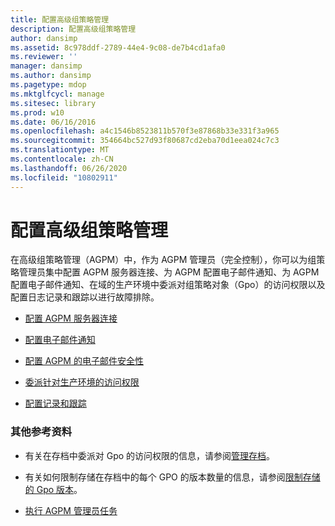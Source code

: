 ```yaml
---
title: 配置高级组策略管理
description: 配置高级组策略管理
author: dansimp
ms.assetid: 8c978ddf-2789-44e4-9c08-de7b4cd1afa0
ms.reviewer: ''
manager: dansimp
ms.author: dansimp
ms.pagetype: mdop
ms.mktglfcycl: manage
ms.sitesec: library
ms.prod: w10
ms.date: 06/16/2016
ms.openlocfilehash: a4c1546b8523811b570f3e87868b33e331f3a965
ms.sourcegitcommit: 354664bc527d93f80687cd2eba70d1eea024c7c3
ms.translationtype: MT
ms.contentlocale: zh-CN
ms.lasthandoff: 06/26/2020
ms.locfileid: "10802911"
---
```

# 配置高级组策略管理


在高级组策略管理（AGPM）中，作为 AGPM 管理员（完全控制），你可以为组策略管理员集中配置 AGPM 服务器连接、为 AGPM 配置电子邮件通知、为 AGPM 配置电子邮件通知、在域的生产环境中委派对组策略对象（Gpo）的访问权限以及配置日志记录和跟踪以进行故障排除。

-   [配置 AGPM 服务器连接](configure-agpm-server-connections-agpm40.md)

-   [配置电子邮件通知](configure-e-mail-notification-agpm40.md)

-   [配置 AGPM 的电子邮件安全性](configure-e-mail-security-for-agpm-agpm40.md)

-   [委派针对生产环境的访问权限](delegate-access-to-the-production-environment-agpm40.md)

-   [配置记录和跟踪](configure-logging-and-tracing-agpm40.md)

### 其他参考资料

-   有关在存档中委派对 Gpo 的访问权限的信息，请参阅[管理存档](managing-the-archive-agpm40.md)。

-   有关如何限制存储在存档中的每个 GPO 的版本数量的信息，请参阅[限制存储的 Gpo 版本](limit-the-gpo-versions-stored-agpm40.md)。

-   [执行 AGPM 管理员任务](performing-agpm-administrator-tasks-agpm40.md)

 

 





